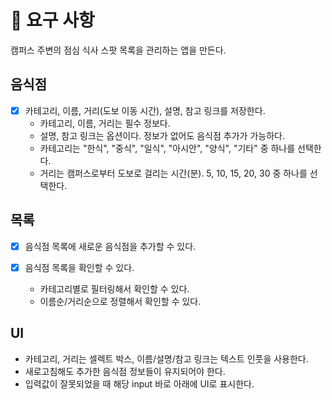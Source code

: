 # 🎯 요구 사항

캠퍼스 주변의 점심 식사 스팟 목록을 관리하는 앱을 만든다.

## 음식점

- [x] 카테고리, 이름, 거리(도보 이동 시간), 설명, 참고 링크를 저장한다.
  - 카테고리, 이름, 거리는 필수 정보다.
  - 설명, 참고 링크는 옵션이다. 정보가 없어도 음식점 추가가 가능하다.
  - 카테고리는 "한식", "중식", "일식", "아시안", "양식", "기타" 중 하나를 선택한다.
  - 거리는 캠퍼스로부터 도보로 걸리는 시간(분). 5, 10, 15, 20, 30 중 하나를 선택한다.

## 목록

- [x] 음식점 목록에 새로운 음식점을 추가할 수 있다.

- [x] 음식점 목록을 확인할 수 있다.

  - 카테고리별로 필터링해서 확인할 수 있다.
  - 이름순/거리순으로 정렬해서 확인할 수 있다.

## UI

- 카테고리, 거리는 셀렉트 박스, 이름/설명/참고 링크는 텍스트 인풋을 사용한다.
- 새로고침해도 추가한 음식점 정보들이 유지되어야 한다.
- 입력값이 잘못되었을 때 해당 input 바로 아래에 UI로 표시한다.
